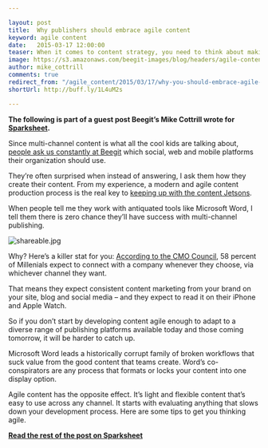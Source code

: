 ```yaml
---

layout: post
title:  Why publishers should embrace agile content 
keyword: agile content
date:   2015-03-17 12:00:00
teaser: When it comes to content strategy, you need to think about making it flexible and reusable 
image: https://s3.amazonaws.com/beegit-images/blog/headers/agile-content-sparksheet.jpg
author: mike_cottrill
comments: true
redirect_from: "/agile_content/2015/03/17/why-you-should-embrace-agile-content/"
shortUrl: http://buff.ly/1L4uM2s

---
```


**The following is part of a guest post Beegit’s Mike Cottrill wrote for <a href="http://sparksheet.com/why-publishers-should-embrace-agile-content/" target="_blank">Sparksheet</a>.** 

Since multi-channel content is what all the cool kids are talking about, [people ask us constantly at Beegit](https://beegit.com) which social, web and mobile platforms their organization should use.

They’re often surprised when instead of answering, I ask them how they create their content. From my experience, a modern and agile content production process is the real key to <a href="http://www.wired.com/2014/01/keeping-jetsons/" target="_blank">keeping up with the content Jetsons</a>.

When people tell me they work with antiquated tools like Microsoft Word, I tell them there is zero chance they’ll have success with multi-channel publishing.

![shareable.jpg](https://ucarecdn.com/086ffe77-9113-493e-b295-180a672494e6/)

Why? Here’s a killer stat for you: [According to the CMO Council](http://www.cmocouncil.org/facts-stats-categories.php?view=all&category=direct-marketing), 58 percent of Millenials expect to connect with a company whenever they choose, via whichever channel they want.

That means they expect consistent content marketing from your brand on your site, blog and social media – and they expect to read it on their iPhone and Apple Watch.

So if you don’t start by developing content agile enough to adapt to a diverse range of publishing platforms available today and those coming tomorrow, it will be harder to catch up.

Microsoft Word leads a historically corrupt family of broken workflows that suck value from the good content that teams create. Word’s co-conspirators are any process that formats or locks your content into one display option.

Agile content has the opposite effect. It’s light and flexible content that’s easy to use across any channel. It starts with evaluating anything that slows down your development process. Here are some tips to get you thinking agile.

**<a href="http://sparksheet.com/why-publishers-should-embrace-agile-content/" target="_blank">Read the rest of the post on Sparksheet</a>**
